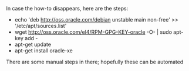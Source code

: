 In case the how-to disappears, here are the steps:

  * echo 'deb http://oss.oracle.com/debian unstable main non-free' >> '/etc/apt/sources.list'
  * wget http://oss.oracle.com/el4/RPM-GPG-KEY-oracle  -O- | sudo apt-key add - 
  * apt-get update
  * apt-get install oracle-xe

There are some manual steps in there; hopefully these can be automated